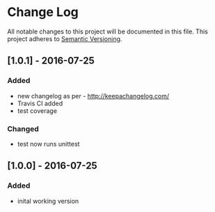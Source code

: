 # Change Log
All notable changes to this project will be documented in this file.
This project adheres to [Semantic Versioning](http://semver.org/).

## [1.0.1] - 2016-07-25
### Added
- new changelog as per - http://keepachangelog.com/
- Travis CI added
- test coverage

### Changed
- test now runs unittest

## [1.0.0] - 2016-07-25
### Added
- inital working version 

